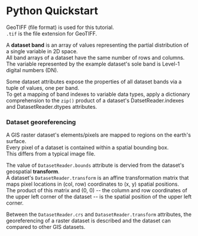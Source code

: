 # Python Quickstart

GeoTIFF (file format) is used for this tutorial.  
`.tif` is the file extension for GeoTIFF.  

A **dataset band** is an array of values representing the partial distribution of a single variable in 2D space.  
All band arrays of a dataset have the same number of rows and columns.  
The variable represented by the example dataset's sole band is Level-1 digital numbers (DN).  

Some dataset attributes expose the properties of all dataset bands via a tuple of values, one per band.  
To get a mapping of band indexes to variable data types, apply a dictionary comprehension to the `zip()` product of a dataset's DatsetReader.indexes and DatasetReader.dtypes attributes. 

### Dataset georeferencing

A GIS raster dataset's elements/pixels are mapped to regions on the earth's surface.  
Every pixel of a dataset is contained within a spatial bounding box.  
This differs from a typical image file.  


The value of `DatasetReader.bounds` attribute is dervied from the dataset's geospatial **transform**.  
A dataset's `DatasetReader.transform` is an affine transformation matrix that maps pixel locations in (col, row) coordinates to (x, y) spatial positions.  
The product of this matrix and (0, 0) -- the column and row coordinates of the upper left corner of the dataset -- is the spatial position of the upper left corner.  

Between the `DatasetReader.crs` and `DatasetReader.transform` attributes, the georeferencing of a raster dataset is described and the dataset can compared to other GIS datasets.


